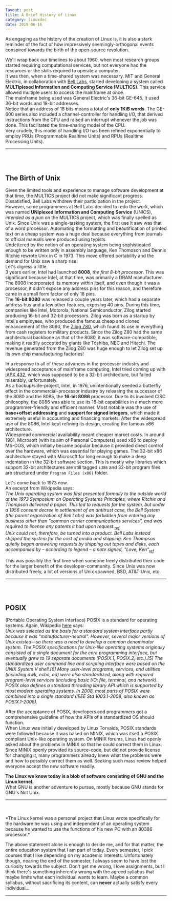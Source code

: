 ```yaml
---
layout: post
title: A Brief History of Linux
category: linuxdoc
date: 2019-06-16
---
```


As engaging as the history of the creation of Linux is, it is also a stark reminder of the fact of how impressively seemingly-orthogonal events conspired towards the birth of the open-source revolution.

We'll wrap back our timelines to about 1960, when most research groups started requiring computational services, but not everyone had the resources or the skills required to operate a computer.  
It was then, when a time-shared system was necessary. MIT and General Electric, in collaboration with [Bell Labs](https://en.wikipedia.org/wiki/Bell_Labs), started developing a system called **MULTiplexed Information and Computing Service (MULTICS)**. This service allowed multiple users to access the mainframe at once.  
The mainframe being used was General Electric's 36-bit GE-645. It used 36-bit words and 18-bit addresses.  
Notice that an address of 18 bits means a total of **only 1KiB words**. The GE-600 series also included a channel-controller for handling I/O, that derived instructions from the CPU and raised an interrupt whenever the job was done. This facilitated the time-sharing model of the CPU.  
Very crudely, this model of handling I/O has been refined exponentially to employ PRUs (Programmable Realtime Units) and RPUs (Realtime Processing Units).

---
<br>
<br>

## The Birth of Unix

Given the limited tools and experience to manage software development at that time, the MULTICS project did not make significant progress. Dissatisfied, Bell Labs withdrew their participation in the project.  
However, <a title="Ken Thompson, Dennis Ritchie, Doug McIlroy, Joe Ossanna, and others">some programmers at Bell Labs</a> decided to redo the work, which was named **UNiplexed Information and Computing Service** (UNICS), *intended as a pun* on the MULTICS project, which was finally spelled as Unix. Since Unix was a single-tasking system, the first use it saw was that of a word processor. Automating the formatting and beautification of printed text on a cheap system was a huge deal because everything from journals to official manuals were produced using typists.  
Undettered by the notion of an operating system being sophisticated enough to be written only in assembly language, Ken Thomoson and Dennis Ritchie rewrote Unix in C in 1973. This move offered portability and the demand for Unix saw a sharp rise.  
Let's digress a little.  
3 years earlier, Intel had launched **8008**, *the first 8-bit processor*. This was significant because Intel, at that time, was primarily a DRAM manufacturer. The 8008 incorporated its memory within itself, and even though it was a processor, it didn't expose any address pins for this reason, and therefore came in a small form factor of only 18 pins.  
The **16-bit 8080** was released a couple years later, which had a separate address bus and a few other features, exposing 40 pins. During this time, companies like Intel, Motorola, National Semiconductor, Zilog started producing 16-bit and 32-bit processors. Zilog was born as a startup by Intel's employees, who produced the famous cheap and cloned enhancement of the 8080, the [Zilog Z80](https://en.wikipedia.org/wiki/Zilog_Z80), which found its use in everything from cash registers to military products. Since the Zilog Z80 had the same architectural backbone as that of the 8080, it was software-compatible, making it readily accepted by giants like Toshiba, NEC and Hitachi. The revenue generated from the Zilog Z80 was huge enough to let Zilog set up its own chip manufacturing factories!

In a response to all of these advances in the processor industry and widespread acceptance of mainframe computing, Intel tried coming up with [iAPX 432](https://en.wikipedia.org/wiki/Intel_iAPX_432), which was supposed to be a 32-bit architecture, but failed miserably, unfortunately.  
As a backup/side-project, Intel, in 1976, unintentionally seeded a butterfly effect in the commercial-processor industry by releasing the successor of the 8080 and the 8085, the **16-bit 8086** processor. Due to its involved CISC philosophy, the 8086 was able to use its 16-bit capabilities in a much more programmer-friendly and efficient manner. Most notable was the use of **base+offset addressing** and **support for signed integers**, which made it extremely useful in accounting and financing markets. After the widespread use of the 8086, Intel kept refining its design, creating the famous x86 architecture.  
Widespread commercial availability meant cheaper market costs. In around 1981, Microsoft (with its aim of Personal Computers) used x86 to deploy MS-DOS, which initially became popular because it provided direct control over the hardware, which was essential for playing games. The 32-bit x86 architecture stayed with Microsoft for long enough to make a deep indentation in the 32-bit software section. This is mostly why libraries which support 32-bit architectures are still tagged `i386` and 32-bit program files are structured under `Program Files (x86)` folder.  

Let's come back to 1973 now.  
An excerpt from Wikipedia says:  
*The Unix operating system was first presented formally to the outside world at the 1973 Symposium on Operating Systems Principles, where Ritchie and Thompson delivered a paper. This led to requests for the system, but under a 1956 consent decree in settlement of an antitrust case, the Bell System (the parent organization of Bell Labs) was forbidden from entering any business other than "common carrier communications services", and was required to license any patents it had upon request.<sub>[ref](http://www.groklaw.net/article.php?story=20050414215646742)</sub>  
Unix could not, therefore, be turned into a product. Bell Labs instead shipped the system for the cost of media and shipping. Ken Thompson quietly began answering requests by shipping out tapes and disks, each accompanied by – according to legend – a note signed, "Love, Ken"<sub>[ref](http://www.faqs.org/docs/artu/ch02s01.html)</sub>*

This was possibly the first time when someone freely distributed their code for the larger benefit of the developer-community. Since Unix was now distributed freely, a lot of versions of Unix spawned, BSD, AT&T Unix, etc.  

---
<br>
<br>

## POSIX

(Portable Operating System Interface) POSIX is a standard for operating systems.
Again, Wikipedia [here](https://en.wikipedia.org/wiki/POSIX) says:  
*Unix was selected as the basis for a standard system interface partly because it was "manufacturer-neutral". However, several major versions of Unix existed—so there was a need to develop a common denominator system. The POSIX specifications for Unix-like operating systems originally consisted of a single document for the core programming interface, but eventually grew to 19 separate documents (POSIX.1, POSIX.2, etc.).[5] The standardized user command line and scripting interface were based on the UNIX System V shell.[6] Many user-level programs, services, and utilities (including awk, echo, ed) were also standardized, along with required program-level services (including basic I/O: file, terminal, and network). POSIX also defines a standard threading library API which is supported by most modern operating systems. In 2008, most parts of POSIX were combined into a single standard (IEEE Std 1003.1-2008, also known as POSIX.1-2008).*

After the acceptance of POSIX, developers and programmers got a comprehensive guideline of how the APIs of a standardized OS should function.  
When Linux was initially developed by Linux Torvalds, POSIX standards were followed because it was based on MINIX, which was itself a POSIX compliant Unix-like operating system. On MINIX forums, Linus had openly asked about the problems in MINIX so that he could correct them in Linux. Since MINIX openly provided its source-code, but did not provide license for changing it, many programmers already knew what the problems were and how to possibly correct them as well. Seeking such mass review helped everyone accept the new software readily.  

**The Linux we know today is a blob of software consisting of GNU and the Linux kernel.**  
What GNU is another adventure to pursue, mostly because GNU stands for GNU's Not Unix.

---
<br>
<br>
*The Linux kernel was a personal project that Linus wrote specifically for the hardware he was using and independent of an operating system because he wanted to use the functions of his new PC with an 80386 processor.*

The above statement alone is enough to deride me, and for that matter, the entire education system that I am part of today. Every semester, I pick courses that I like depending on my academic interests. Unfortunately though, nearing the end of the semester, I always seem to have lost the curiosity towards the subject. Don't get me wrong, I love assignments, but I think there's something inherently wrong with the agreed syllabus that maybe limits what each individual wants to learn. Maybe a common syllabus, without sacrificing its content, can **never** actually satisfy every individual...

---
